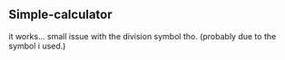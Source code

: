 ## Simple-calculator

it works... small issue with the division symbol tho. (probably due to the symbol i used.)

